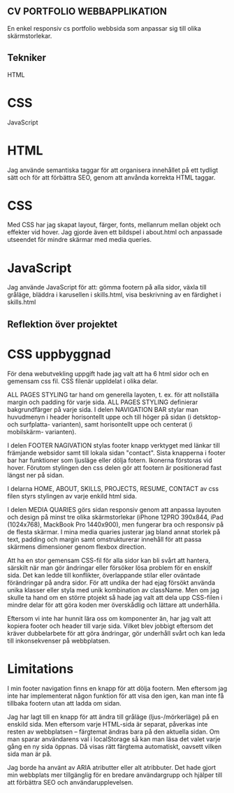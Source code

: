 ## CV PORTFOLIO WEBBAPPLIKATION
En enkel responsiv cs portfolio webbsida som anpassar sig till olika skärmstorlekar.

## Tekniker
HTML

# CSS
JavaScript

# HTML
Jag använde semantiska taggar för att organisera innehållet på ett tydligt sätt och för att förbättra SEO, genom att anvånda korrekta HTML taggar.

# CSS
Med CSS har jag skapat layout, färger, fonts, mellanrum mellan objekt och effekter vid hover. Jag gjorde även ett bildspel i about.html och anpassade utseendet för mindre skärmar med media queries.

# JavaScript
Jag använde JavaScript för att: gömma footern på alla sidor, växla till gråläge, bläddra i karusellen i skills.html, visa beskrivning av en färdighet i skills.html

## Reflektion över projektet

# CSS uppbyggnad

För dena webutvekling uppgift hade jag valt att ha 6 html sidor och en gemensam css fil. CSS filenär uppldelat i olika delar. 

ALL PAGES STYLING tar hand om generella layoten, t. ex. för att nollställa margin och padding för varje sida. ALL PAGES STYLING definierar bakgrundfärger på varje sida. 
I delen NAVIGATION BAR stylar man huvudmenyn i header horisontellt uppe och till höger på sidan (i detsktop- och surfplatta- varianten), samt horisontellt uppe och centerat (i mobilskärm- varianten). 

I delen FOOTER NAGIVATION stylas footer knapp verktyget med länkar till främjande websidor samt till lokala sidan "contact". Sista knapperna i footer bar har funktioner som ljusläge eller dölja fotern. Ikonerna förstoras vid hover. Förutom stylingen den css delen gör att footern är positionerad fast längst ner på sidan. 

I delarna HOME, ABOUT, SKILLS, PROJECTS, RESUME, CONTACT av css filen styrs stylingen av varje enkild html sida.

I delen MEDIA QUARIES görs sidan responsiv genom att anpassa layouten och design på minst tre olika skärmstorlekar (iPhone 12PRO 390x844, iPad (1024x768), MackBook Pro 1440x900), men fungerar bra och responsiv på de flesta skärmar. I mina media quaries justerar jag bland annat storlek på text, padding och margin samt omstrukturerar innehåll för att passa skärmens dimensioner genom flexbox direction.

Att ha en stor gemensam CSS-fil för alla sidor kan bli svårt att hantera, särskilt när man gör ändringar eller försöker lösa problem för en enskilf sida. Det kan ledde till konflikter, överlappande stilar eller oväntade förändringar på andra sidor. För att undika der had ejag försökt använda unika klasser eller styla med unik kombination av className. Men om jag skulle ta hand om en större ptojekt så hade jag valt att dela upp CSS-filen i mindre delar för att göra koden mer överskådlig och lättare att underhålla.

Eftersom vi inte har hunnit lära oss om komponenter än, har jag valt att kopiera footer och header till varje sida. Vilket blev jobbigt eftersom det kräver dubbelarbete för att göra ändringar, gör underhåll svårt och kan leda till inkonsekvenser på webbplatsen.


# Limitations

I min footer navigation finns en knapp för att dölja footern. Men eftersom jag inte har implementerat någon funktion för att visa den igen, kan man inte få tillbaka footern utan att ladda om sidan.

Jag har lagt till en knapp för att ändra till gråläge (ljus-/mörkerläge) på en enskild sida. Men eftersom varje HTML-sida är separat, påverkas inte resten av webbplatsen – färgtemat ändras bara på den aktuella sidan. Om man sparar användarens val  i localStorage så kan man läsa det valet varje gång en ny sida öppnas. Då visas rätt färgtema automatiskt, oavsett vilken sida man är på.

Jag borde ha använt av ARIA atributter eller alt atribbuter. Det hade gjort min webbplats mer tillgänglig för en bredare användargrupp och hjälper till att förbättra SEO och användarupplevelsen.
